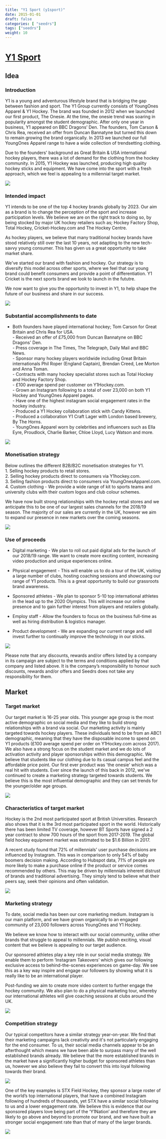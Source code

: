 ```yaml
---
title: "Y1 Sport (y1sport)"
date: 2015-01-01
draft: false
categories: [ "seedrs"]
tags: ["seedrs"]
weight: 10
---
```


# [Y1 Sport](https://www.seedrs.com/y1sport)

## Idea

### Introduction

Y1 is a young and adventurous lifestyle brand that is bridging the gap between fashion and sport. The Y1 Group currently consists of YoungOnes Apparel &amp; Y1 Hockey. The brand was founded in 2012 when we launched our first product, The Onesie. At the time, the onesie trend was soaring in popularity amongst the student demographic. After only one year in business, Y1 appeared on BBC Dragons’ Den. The founders, Tom Carson &amp; Chris Rea, received an offer from Duncan Bannatyne but turned this down to remain growing the brand organically. In 2013 we launched our full YoungOnes Apparel range to have a wide collection of trendsetting clothing.

Due to the founders' background as Great Britain &amp; USA international hockey players, there was a lot of demand for the clothing from the hockey community. In 2015, Y1 Hockey was launched, producing high quality hockey sticks and equipment. We have come into the sport with a fresh approach, which we feel is appealing to a millennial target market.

![](/img/seedrs/uploads/startup/section_image/image/15246/52gbkonwqrw4bepdtzgwrzfg4rm5leo/blue_YOUNG_jumper__1_.jpg?rect=0%2C1%2C4026%2C3020&w=600&fit=clip&s=ad3daac6bc34edb1b952b76b11d897d7)

### Intended impact

Y1 intends to be one of the top 4 hockey brands globally by 2023. Our aim as a brand is to change the perception of the sport and increase participation levels. We believe we are on the right track to doing so, by being stocked by major UK hockey retailers such as; Hockey Factory Shop, Total Hockey, Cricket-Hockey.com and The Hockey Centre.

As hockey players, we believe that many traditional hockey brands have stood relatively still over the last 10 years, not adapting to the new tech-savvy young consumer. This has given us a great opportunity to take market share.

We've started our brand with fashion and hockey. Our strategy is to diversify this model across other sports, where we feel that our young brand could benefit consumers and provide a point of differentiation. Y1 Cricket is the next sports brand we look to launch in the fututre.

We now want to give you the opportunity to invest in Y1, to help shape the future of our business and share in our success.

![](/img/seedrs/uploads/startup/section_image/image/15247/qymp4ic11137lex8u3etb5u1qwj3lql/SVB_0588a__1_-min.jpg?rect=0%2C0%2C6000%2C4000&w=600&fit=clip&s=a1d26f535bfb263071f84a409979efef)

### Substantial accomplishments to date

- Both founders have played international hockey; Tom Carson for Great Britain and Chris Rea for USA. <br>- Received an offer of £75,000 from Duncan Bannatyne on BBC Dragons' Den. <br>- Press coverage in The Times, The Telegraph, Daily Mail and BBC News. <br>- Sponsor many hockey players worldwide including Great Britain internationals Phil Roper (England Captain), Brendan Creed, Lee Morton and Anna Toman. <br>- Contracts with many hockey specialist stores such as Total Hockey and Hockey Factory Shop. <br>- £100 average spend per customer on Y1Hockey.com. <br>- Grown an Instagram following to a total of over 23,000 on both Y1 Hockey and YoungOnes Apparel pages. <br>- Have one of the highest instagram social engagement rates in the hockey industry. <br>- Produced a Y1 Hockey collaboration stick with Candy Kittens. <br>- Produced a collaboration Y1 Craft Lager with London based brewery, By The Horns. <br>- YoungOnes Apparel worn by celebrities and influencers such as Ella Eyre, Proudlock, Charlie Barker, Chloe Lloyd, Lucy Watson and more.

![](/img/seedrs/uploads/startup/section_image/image/15248/49mktnyiake4z5uxrxlzeujty2u6f77/20180323SP5_233010933__1_-min.jpg?rect=0%2C0%2C5130%2C3420&w=600&fit=clip&s=bd0dabb8a58e9d84f8aa45e15960fbda)

### Monetisation strategy

Below outlines the different B2B/B2C monetisation strategies for Y1. <br>1. Selling hockey products to retail stores. <br>2. Selling hockey products direct to consumers via Y1hockey.com. <br>3. Selling fashion products direct to consumers via YoungOnesApparel.com. <br>4. Custom clothing - We provide a wide range of kit to sports teams and university clubs with their custom logos and club colour schemes.

We have now built strong relationships with the hockey retail stores and we anticipate this to be one of our largest sales channels for the 2018/19 season. The majority of our sales are currently in the UK, however we aim to expand our presence in new markets over the coming seasons.

![](/img/seedrs/uploads/startup/section_image/image/15249/b0x2yshzjusb8cisbkdepxrvd1lh3fk/SVB_0389__1_-min.JPG?rect=0%2C0%2C6000%2C4000&w=600&fit=clip&s=130d180c779488a5d855347c898ea4c3)

### Use of proceeds

- Digital marketing - We plan to roll out paid digital ads for the launch of our 2018/19 range. We want to create more exciting content, increasing video production and unique experiences online.

- Physical engagement - This will enable us to do a tour of the UK, visiting a large number of clubs, hosting coaching sessions and showcasing our range of Y1 products. This is a great opportunity to build our grassroots brand awareness.

- Sponsored athletes - We plan to sponsor 5-10 top international athletes in the lead up to the 2020 Olympics. This will increase our online presence and to gain further interest from players and retailers globally.

- Employ staff - Allow the founders to focus on the business full-time as well as hiring distribution &amp; logistics manager.

- Product development - We are expanding our current range and will invest further to continually improve the technology in our sticks.

![](/img/seedrs/uploads/startup/section_image/image/15250/fupncs0kuk0d7l8d6bmty3a0c6xsmea/investor_perks1.jpg?rect=0%2C0%2C2691%2C3362&w=600&fit=clip&s=5b47ea5988fdb4421dc9aa3c616d5479)

Please note that any discounts, rewards and/or offers listed by a company in its campaign are subject to the terms and conditions applied by that company and listed above. It is the company’s responsibility to honour such discounts, rewards and/or offers and Seedrs does not take any responsibility for them.

## Market

### Target market

Our target market is 16-25 year olds. This younger age group is the most active demographic on social media and they like to build strong relationships with a brand via social. Our marketing activity is mainly targeted towards hockey players. These individuals tend to be from an ABC1 demographic, meaning that they have the disposable income to spend on Y1 products (£100 average spend per order on Y1Hockey.com across 2017). We also have a strong focus on the student market and we do lots of activation activity and player sponsorships within this demographic. We believe that students like our clothing due to its casual campus feel and the affordable price point. Our first ever product was 'the onesie' which was a real hit with students. Ever since the launch of this back in 2012, we've continued to create a marketing strategy targeted towards students. We believe this is the most influential demographic and they can set trends for the younger/older age groups.

![](/img/seedrs/uploads/startup/section_image/image/15251/9xdwfnsysylz90zxzg5nav93e0mok6d/FFU_5500__1_.jpg?rect=0%2C-1%2C3363%2C1945&w=600&fit=clip&s=4e73b219a7a70ee1578e1561ab626906)

### Characteristics of target market

Hockey is the 2nd most participated sport at British Universities. Research also shows that it is the 3rd most participated sport in the world. Historically there has been limited TV coverage, however BT Sports have signed a 2 year contract to show 700 hours of the sport from 2017-2019. The global field hockey equipment market was estimated to be $1.6 Billion in 2017.

A recent study found that 72% of millennials' user purchase decisions are influenced by Instagram. This was in comparison to only 54% of baby boomers decision making. According to Hubspot data, 71% of people are more likely to make a purchase online if the product or service comes recommended by others. This may be driven by millennials inherent distrust of brands and traditional advertising. They simply tend to believe what their peers say, seek their opinions and often validation.

![](/img/seedrs/uploads/startup/section_image/image/15253/r3tfl6suzdcnvihh7dsorcxdi0umi3h/DSC09304__1_.jpg?rect=0%2C0%2C2048%2C1366&w=600&fit=clip&s=f807ff82aa85baf84eff3fb865c47f6c)

### Marketing strategy

To date, social media has been our core marketing medium. Instagram is our main platform, and we have grown organically to an engaged community of 23,000 followers across YoungOnes and Y1 Hockey.

We believe we know how to interact with our social community, unlike other brands that struggle to appeal to millennials. We publish exciting, visual content that we believe is appealing to our target audience.

Our sponsored athletes play a key role in our social media strategy. We enable them to perform ‘Instagram Takeovers’ which gives our following exclusive access to behind-the-scenes experiences on game-day. We see this as a key way inspire and engage our followers by showing what it is really like to be an international player.

Post-funding we aim to create more video content to further engage the hockey community. We also plan to do a physical marketing tour, whereby our international athletes will give coaching sessions at clubs around the UK.

![](/img/seedrs/uploads/startup/section_image/image/15252/fqcqij41xmcex25p2iq7or7ko2js7zv/FFU_4455__1_.jpg?rect=-1%2C0%2C2801%2C3317&w=600&fit=clip&s=daafd30c316b7eede501165e3a6c548d)

### Competition strategy

Our typical competitors have a similar strategy year-on-year. We find that their marketing campaigns lack creativity and it's not particularly engaging for the end consumer. To us, their social media channels appear to be an afterthought which means we have been able to surpass many of the well established brands already. We believe that the more established brands in the market have a significantly higher budget for sponsored athletes than us, however we also believe they fail to convert this into loyal following towards their brand.

![](/img/seedrs/uploads/startup/section_image/image/15254/azlh7pm5r0jlatj9ohxh1wku9xo2dw4/aki_yng___1_.jpg?rect=0%2C0%2C1200%2C799&w=600&fit=clip&s=82e57cd9baf9389a133b9dc12a59fd04)

One of the key examples is STX Field Hockey, they sponsor a large roster of the world’s top international players, that have a combined Instagram following of hundreds of thousands, yet STX have a similar social following to us and a lower engagement rate. We believe this is evidence that our sponsored players love being part of the ‘Y1Nation’ and therefore they are likely to go above and beyond to promote our brand, and we have built a stronger social engagement rate than that of many of the larger brands.

![](/img/seedrs/uploads/startup/section_image/image/15255/qb6ml5cy0r1ih3g223xn884a2gei65r/DSC09222__1_.jpg?rect=0%2C0%2C2048%2C1366&w=600&fit=clip&s=996e88f7c2926f202cc2ed17172c1819)

